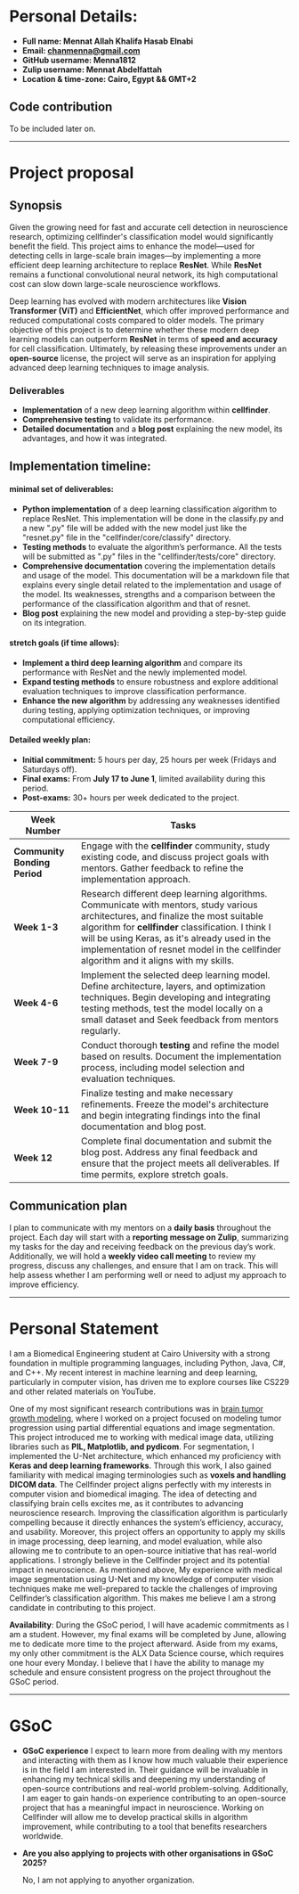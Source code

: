 # Personal Details: 

- **Full name: Mennat Allah Khalifa Hasab Elnabi** 
- **Email: chanmenna@gmail.com**
- **GitHub username: Menna1812**
- **Zulip username: Mennat Abdelfattah**
- **Location & time-zone: Cairo, Egypt  && GMT+2**

## **Code contribution**

To be included later on. 

_______________________________________________________________________________________________
# Project proposal 

## Synopsis  

Given the growing need for fast and accurate cell detection in neuroscience research, optimizing cellfinder's classification model would significantly benefit the field. This project aims to enhance the model—used for detecting cells in large-scale brain images—by implementing a more efficient deep learning architecture to replace **ResNet**. While **ResNet** remains a functional convolutional neural network, its high computational cost can slow down large-scale neuroscience workflows.

Deep learning has evolved with modern architectures like **Vision Transformer (ViT)** and **EfficientNet**, which offer improved performance and reduced computational costs compared to older models. The primary objective of this project is to determine whether these modern deep learning models can outperform **ResNet** in terms of **speed and accuracy** for cell classification. Ultimately, by releasing these improvements under an **open-source** license, the project will serve as an inspiration for applying advanced deep learning techniques to image analysis.

### Deliverables  
- **Implementation** of a new deep learning algorithm within **cellfinder**.  
- **Comprehensive testing** to validate its performance.  
- **Detailed documentation** and a **blog post** explaining the new model, its advantages, and how it was integrated.  

## **Implementation timeline**: 

#### minimal set of deliverables: 
- **Python implementation** of a deep learning classification algorithm to replace ResNet. This implementation will be done in the classify.py and a new ".py" file will be added with the new model just like the "resnet.py" file in the "cellfinder/core/classify" directory.  
- **Testing methods** to evaluate the algorithm’s performance. All the tests will be submitted as ".py" files in the "cellfinder/tests/core" directory. 
- **Comprehensive documentation** covering the implementation details and usage of the model. This documentation will be a markdown file that explains every single detail related to the implementation and usage of the model. Its weaknesses, strengths and a comparison between the performance of the classification algorithm and that of resnet.   
- **Blog post** explaining the new model and providing a step-by-step guide on its integration.   
#### stretch goals (if time allows):
- **Implement a third deep learning algorithm** and compare its performance with ResNet and the newly implemented model.  
- **Expand testing methods** to ensure robustness and explore additional evaluation techniques to improve classification performance.  
- **Enhance the new algorithm** by addressing any weaknesses identified during testing, applying optimization techniques, or improving computational efficiency.  
  
#### Detailed weekly plan: 
- **Initial commitment:** 5 hours per day, 25 hours per week (Fridays and Saturdays off).  
- **Final exams:** From **July 17 to June 1**, limited availability during this period.  
- **Post-exams:** 30+ hours per week dedicated to the project.


| **Week Number**  | **Tasks**  |
|-----------------|----------------------------------------------------------------------------------------------------------------------------------|
| **Community Bonding Period** | Engage with the **cellfinder** community, study existing code, and discuss project goals with mentors. Gather feedback to refine the implementation approach. |
| **Week 1-3**  | Research different deep learning algorithms. Communicate with mentors, study various architectures, and finalize the most suitable algorithm for **cellfinder** classification. I think I will be using Keras, as it's already used in the implementation of resnet model in the cellfinder algorithm and it aligns with my skills.  |
| **Week 4-6**  | Implement the selected deep learning model. Define architecture, layers, and optimization techniques. Begin developing and integrating testing methods, test the model locally on a small dataset and  Seek feedback from mentors regularly. |
| **Week 7-9**  | Conduct thorough **testing** and refine the model based on results. Document the implementation process, including model selection and evaluation techniques. |
| **Week 10-11** | Finalize testing and make necessary refinements. Freeze the model's architecture and begin integrating findings into the final documentation and blog post. |
| **Week 12**   | Complete final documentation and submit the blog post. Address any final feedback and ensure that the project meets all deliverables. If time permits, explore stretch goals. |



## Communication plan
I plan to communicate with my mentors on a **daily basis** throughout the project. Each day will start with a **reporting message on Zulip**, summarizing my tasks for the day and receiving feedback on the previous day’s work.  
Additionally, we will hold a **weekly video call meeting** to review my progress, discuss any challenges, and ensure that I am on track. This will help assess whether I am performing well or need to adjust my approach to improve efficiency.  

_______________________________________________________________________________________________

# Personal Statement

I am a Biomedical Engineering student at Cairo University with a strong foundation in multiple programming languages, including Python, Java, C#, and C++. My recent interest in machine learning and deep learning, particularly in computer vision, has driven me to explore courses like CS229 and other related materials on YouTube.

One of my most significant research contributions was in [brain tumor growth modeling](https://drive.google.com/drive/my-drive?dmr=1&ec=wgc-drive-globalnav-goto), where I worked on a project focused on modeling tumor progression using partial differential equations and image segmentation. This project introduced me to working with medical image data, utilizing libraries such as **PIL, Matplotlib, and pydicom**. For segmentation, I implemented the U-Net architecture, which enhanced my proficiency with **Keras and deep learning frameworks**. Through this work, I also gained familiarity with medical imaging terminologies such as **voxels and handling DICOM data**. The Cellfinder project aligns perfectly with my interests in computer vision and biomedical imaging. The idea of detecting and classifying brain cells excites me, as it contributes to advancing neuroscience research. Improving the classification algorithm is particularly compelling because it directly enhances the system’s efficiency, accuracy, and usability.
Moreover, this project offers an opportunity to apply my skills in image processing, deep learning, and model evaluation, while also allowing me to contribute to an open-source initiative that has real-world applications. I strongly believe in the Cellfinder project and its potential impact in neuroscience. 
As mentioned above, My experience with medical image segmentation using U-Net and my knowledge of computer vision techniques make me well-prepared to tackle the challenges of improving Cellfinder’s classification algorithm. This makes me believe I am a strong candidate in contributing to this project. 

**Availability**:
During the GSoC period, I will have academic commitments as I am a student. However, my final exams will be completed by June, allowing me to dedicate more time to the project afterward. Aside from my exams, my only other commitment is the ALX Data Science course, which requires one hour every Monday. I believe that I have the ability to manage my schedule and ensure consistent progress on the project throughout the GSoC period.

_______________________________________________________________________________________________
# GSoC

- **GSoC experience**
I expect to learn more from dealing with my mentors and interacting with them as I know how much valuable their experience is in the field I am interested in. Their guidance will be invaluable in enhancing my technical skills and deepening my understanding of open-source contributions and real-world problem-solving. Additionally, I am eager to gain hands-on experience contributing to an open-source project that has a meaningful impact in neuroscience. Working on Cellfinder will allow me to develop practical skills in algorithm improvement, while contributing to a tool that benefits researchers worldwide.
    
- **Are you also applying to projects with other organisations in GSoC 2025?**

    No, I am not applying to anyother organization. 
